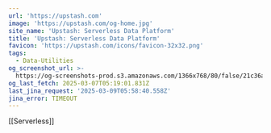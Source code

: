 ```yaml
---
url: 'https://upstash.com'
image: 'https://upstash.com/og-home.jpg'
site_name: 'Upstash: Serverless Data Platform'
title: 'Upstash: Serverless Data Platform'
favicon: 'https://upstash.com/icons/favicon-32x32.png'
tags:
  - Data-Utilities
og_screenshot_url: >-
  https://og-screenshots-prod.s3.amazonaws.com/1366x768/80/false/21c36a6ace2468d35f42ec70c5d444375969f2e50d7361e22dd238059551a448.jpeg
og_last_fetch: 2025-03-07T05:19:01.831Z
last_jina_request: '2025-03-09T05:58:40.558Z'
jina_error: TIMEOUT
---
```

[[Serverless]]
